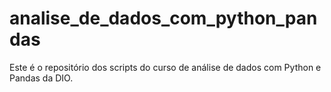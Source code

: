 # analise_de_dados_com_python_pandas
Este é o repositório dos scripts do curso de análise de dados com Python e Pandas da DIO.
